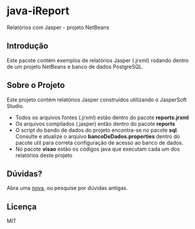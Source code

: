 # java-iReport

Relatórios com Jasper - projeto NetBeans

## Introdução
Este pacote contém exemplos de relatórios Jasper (.jrxml) rodando dentro de um projeto NetBeans e banco de dados PostgreSQL. 

## Sobre o Projeto
Este projeto contém relatórios Jasper construídos utilizando o JasperSoft Studio.

* Todos os arquivos fontes (.jrxml) estão dentro do pacote **reports.jrxml**
* Os arquivos compilados (.jasper) então dentro do pacote **reports**
* O script do bando de dados do projeto encontra-se no pacote **sql**. Consulte e atualize o arquivo **bancoDeDados.properties** dentro do pacote util para correta configuração de acesso ao banco de dados.
* No pacote **visao** estão os códigos java que executam cada um dos relatórios deste projeto

## Dúvidas?

Abra uma [nova](https://github.com/phcayres/java-iReport/issues), ou pesquise por dúvidas antigas.

## Licença

MIT
